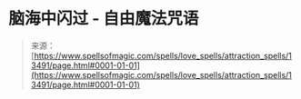 <!--yml

category: 未分类

date: 2024-06-12 18:51:57

-->

# 脑海中闪过 - 自由魔法咒语

> 来源：[https://www.spellsofmagic.com/spells/love_spells/attraction_spells/13491/page.html#0001-01-01](https://www.spellsofmagic.com/spells/love_spells/attraction_spells/13491/page.html#0001-01-01)
